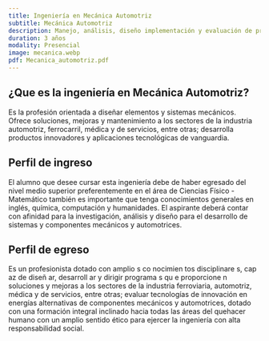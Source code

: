 ```yaml
---
title: Ingeniería en Mecánica Automotriz
subtitle: Mecánica Automotriz
description: Manejo, análisis, diseño implementación y evaluación de proyectos que requieran el uso de sistemas electrónicos y de telecomunicaciones.
duration: 3 años
modality: Presencial
image: mecanica.webp
pdf: Mecanica_automotriz.pdf
---
```


## ¿Que es la ingeniería en Mecánica Automotriz?

Es la profesión orientada a diseñar elementos y sistemas mecánicos. Ofrece
soluciones, mejoras y mantenimiento a los sectores de la industria automotriz,
ferrocarril, médica y de servicios, entre otras; desarrolla productos innovadores y
aplicaciones tecnológicas de vanguardia.

## Perfil de ingreso

El alumno que desee cursar esta ingeniería debe de haber egresado del nivel medio superior preferentemente en el área de Ciencias Físico -Matemático también es importante que tenga conocimientos generales en inglés, química, computación y humanidades. El aspirante deberá contar con afinidad para la investigación, análisis y diseño para el desarrollo de sistemas y componentes mecánicos y automotrices.

## Perfil de egreso

Es un profesionista dotado con amplio s co nocimien tos disciplinare s, cap az
de diseñ ar, desarroll ar y dirigir programa s qu e proporcione n soluciones y
mejoras a los sectores de la industria ferroviaria, automotriz, médica y de
servicios, entre otras; evaluar tecnologías de innovación en energías
alternativas de componentes mecánicos y automotrices, dotado con una
formación integral inclinado hacia todas las áreas del quehacer humano
con un amplio sentido ético para ejercer la ingeniería con alta
responsabilidad social.